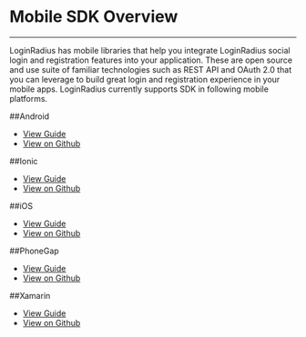 Mobile SDK Overview
=====

----------


LoginRadius has mobile libraries that help you integrate LoginRadius social login and registration features into your application. These are open source and use suite of familiar technologies such as REST API and OAuth 2.0 that you can leverage to build great login and registration experience in your mobile apps. LoginRadius currently supports SDK in following mobile platforms.

##Android
- [View Guide](/api/v1/mobile-libraries/android)
- [View on Github](https://github.com/LoginRadius/android-sdk)

##Ionic
- [View Guide](/api/v1/mobile-libraries/ionic)
- [View on Github](https://github.com/LoginRadius/ionic-sdk)

##iOS
- [View Guide](/api/v1/mobile-libraries/ios-library)
- [View on Github](https://github.com/LoginRadius/ios-sdk)

##PhoneGap
- [View Guide](/api/v1/mobile-libraries/phonegap)
- [View on Github](https://github.com/LoginRadius/phonegap-sdk)

##Xamarin
- [View Guide](/api/v1/mobile-libraries/xamarin-library)
- [View on Github](https://github.com/LoginRadius/xamarin-sdk)
